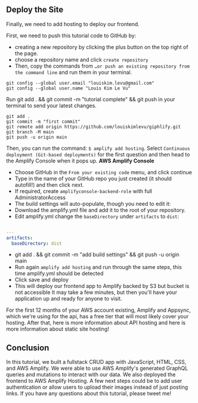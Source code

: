 ## Deploy the Site

Finally, we need to add hosting to deploy our frontend.

First, we need to push this tutorial code to GitHub by:

- creating a new repository by clicking the plus button on the top right of the page.
- choose a repository name and click `create repository`
- Then, copy the commands from `…or push an existing repository from the command line` and run them in your terminal.

```
git config --global user.email "louiskim.levu@gmail.com"
git config --global user.name "Louis Kim Le Vu"
```

Run git add . && git commit -m "tutorial complete" && git push in your terminal to send your latest changes.

```
git add .
git commit -m "first commit"
git remote add origin https://github.com/louiskimlevu/giphlify.git
git branch -M main
git push -u origin main
```

Then, you can run the command: `$ amplify add hosting`. Select `Continuous deployment (Git-based deployments)` for the first question and then head to the Amplify Console when it pops up.
**AWS Amplify Console**

- Choose GitHub in the `From your existing code` menu, and click continue
- Type in the name of your GitHub repo you just created (it should autofill!) and then click next.
- If required, create `amplifyconsole-backend-role` with full AdministratorAccess
- The build settings will auto-populate, though you need to edit it:
- Download the amplify.yml file and add it to the root of your repository.
- Edit amplify.yml change the `baseDirectory` under `artifacts` to `dist`:

```yaml

---
artifacts:
  baseDirectory: dist
```

- git add . && git commit -m "add build settings" && git push -u origin main
- Run again `amplify add hosting` and run through the same steps, this time amplify.yml should be detected
- Click save and deploy
- This will deploy our frontend app to Amplify backed by S3 but bucket is not accessible
  It may take a few minutes, but then you'll have your application up and ready for anyone to visit.

For the first 12 months of your AWS account existing, Amplify and Appsync, which we're using for the api, has a free tier that will most likely cover your hosting. After that, here is more information about API hosting and here is more information about static site hosting!

## Conclusion

In this tutorial, we built a fullstack CRUD app with JavaScript, HTML, CSS, and AWS Amplify. We were able to use AWS Amplify's generated GraphQL queries and mutations to interact with our data. We also deployed the frontend to AWS Amplify Hosting. A few next steps could be to add user authentication or allow users to upload their images instead of just posting links. If you have any questions about this tutorial, please tweet me!
